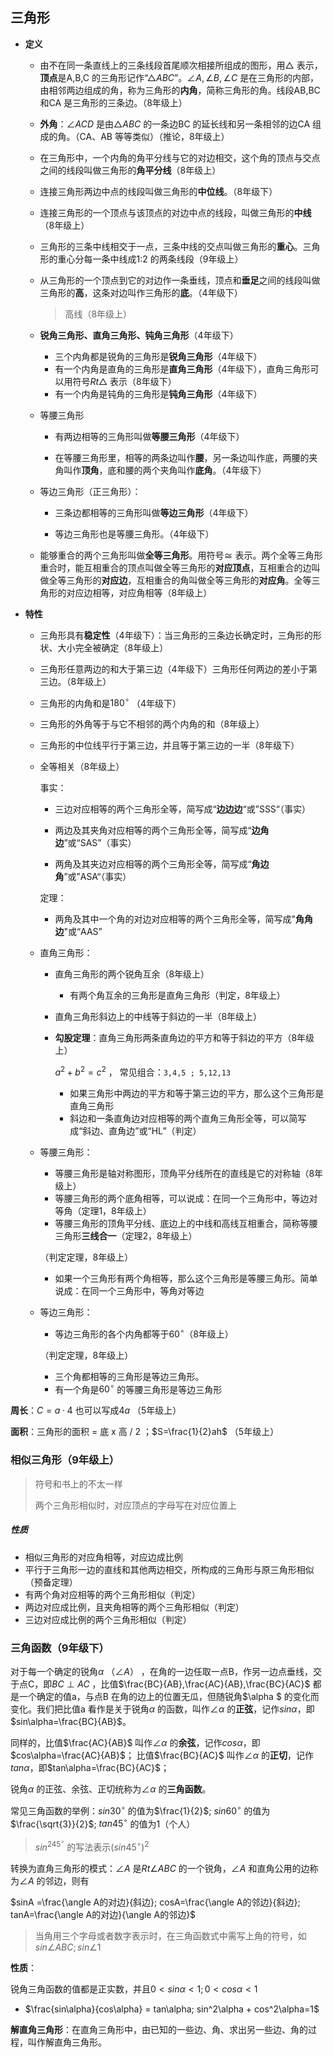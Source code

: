 ## 三角形

- **定义**

    - 由不在同一条直线上的三条线段首尾顺次相接所组成的图形，用$\triangle$ 表示，**顶点**是A,B,C 的三角形记作“$\triangle ABC$”。$\angle A,\angle B,\angle C$ 是在三角形的内部，由相邻两边组成的角，称为三角形的**内角**，简称三角形的角。线段AB,BC 和CA 是三角形的三条边。（8年级上）

    - **外角**：$\angle ACD$ 是由$\triangle ABC$ 的一条边BC 的延长线和另一条相邻的边CA 组成的角。（CA、AB 等等类似）（推论，8年级上）

    - 在三角形中，一个内角的角平分线与它的对边相交，这个角的顶点与交点之间的线段叫做三角形的**角平分线**（8年级上）

    - 连接三角形两边中点的线段叫做三角形的**中位线**。（8年级下）

    - 连接三角形的一个顶点与该顶点的对边中点的线段，叫做三角形的**中线**（8年级上）

    - 三角形的三条中线相交于一点，三条中线的交点叫做三角形的**重心**。三角形的重心分每一条中线成1:2 的两条线段（9年级上）

    - 从三角形的一个顶点到它的对边作一条垂线，顶点和**垂足**之间的线段叫做三角形的**高**，这条对边叫作三角形的**底**。（4年级下）

        > 高线（8年级上）
    
    - **锐角三角形、直角三角形、钝角三角形**（4年级下）
    
        - 三个内角都是锐角的三角形是**锐角三角形**（4年级下）
        - 有一个内角是直角的三角形是**直角三角形**（4年级下），直角三角形可以用符号$Rt\triangle$ 表示（8年级下）
        - 有一个内角是钝角的三角形是**钝角三角形**（4年级下）
    
    - 等腰三角形
    
        - 有两边相等的三角形叫做**等腰三角形**（4年级下）
        
        - 在等腰三角形里，相等的两条边叫作**腰**，另一条边叫作底，两腰的夹角叫作**顶角**，底和腰的两个夹角叫作**底角**。（4年级下）
        
    - 等边三角形（正三角形）：
    
        - 三条边都相等的三角形叫做**等边三角形**（4年级下）
        
        - 等边三角形也是等腰三角形。（4年级下）
        
    - 能够重合的两个三角形叫做**全等三角形**。用符号$\cong$ 表示。两个全等三角形重合时，能互相重合的顶点叫做全等三角形的**对应顶点**，互相重合的边叫做全等三角形的**对应边**，互相重合的角叫做全等三角形的**对应角**。全等三角形的对应边相等，对应角相等（8年级上）
    
- **特性**

    - 三角形具有**稳定性**（4年级下）：当三角形的三条边长确定时，三角形的形状、大小完全被确定（8年级上）

    - 三角形任意两边的和大于第三边（4年级下）三角形任何两边的差小于第三边。（8年级上）
    
    - 三角形的内角和是$180^\circ$ （4年级下）
    
    - 三角形的外角等于与它不相邻的两个内角的和（8年级上）
    
    - 三角形的中位线平行于第三边，并且等于第三边的一半（8年级下）
    
    - 全等相关（8年级上）
    
        事实：
    
        - 三边对应相等的两个三角形全等，简写成“**边边边**“或”SSS“（事实）
    
        - 两边及其夹角对应相等的两个三角形全等，简写成“**边角边**”或“SAS”（事实）
    
        - 两角及其夹边对应相等的两个三角形全等，简写成“**角边角**”或”ASA“（事实）
    
        定理：
    
        - 两角及其中一个角的对边对应相等的两个三角形全等，简写成"**角角边**"或“AAS”
    
    - 直角三角形：
    
        - 直角三角形的两个锐角互余（8年级上）
            - 有两个角互余的三角形是直角三角形（判定，8年级上）
            
        - 直角三角形斜边上的中线等于斜边的一半（8年级上）
    
        - **勾股定理**：直角三角形两条直角边的平方和等于斜边的平方（8年级上）
    
            $a^2+b^2=c^2$ ， 常见组合：`3,4,5 ; 5,12,13`
    
            - 如果三角形中两边的平方和等于第三边的平方，那么这个三角形是直角三角形
            - 斜边和一条直角边对应相等的两个直角三角形全等，可以简写成“斜边、直角边”或“HL”（判定）
    
    - 等腰三角形：
    
        - 等腰三角形是轴对称图形，顶角平分线所在的直线是它的对称轴（8年级上）
        - 等腰三角形的两个底角相等，可以说成：在同一个三角形中，等边对等角（定理1，8年级上）
        - 等腰三角形的顶角平分线、底边上的中线和高线互相重合，简称等腰三角形**三线合一**（定理2，8年级上）
    
        （判定定理，8年级上）
    
        - 如果一个三角形有两个角相等，那么这个三角形是等腰三角形。简单说成：在同一个三角形中，等角对等边
    
            
    
    - 等边三角形：
    
        - 等边三角形的各个内角都等于$60^\circ$（8年级上）
    
        （判定定理，8年级上）
    
        - 三个角都相等的三角形是等边三角形。
        - 有一个角是$60^\circ$ 的等腰三角形是等边三角形





**周长**：$C=a·4$ 也可以写成$4a$ （5年级上） 

**面积**：三角形的面积 = 底 x 高 / 2 ；$S=\frac{1}{2}ah$ （5年级上）



### 相似三角形（9年级上）

> 符号和书上的不太一样
>
> 两个三角形相似时，对应顶点的字母写在对应位置上

##### 性质

- 相似三角形的对应角相等，对应边成比例
- 平行于三角形一边的直线和其他两边相交，所构成的三角形与原三角形相似（预备定理）
- 有两个角对应相等的两个三角形相似（判定）
- 两边对应成比例，且夹角相等的两个三角形相似（判定）
- 三边对应成比例的两个三角形相似（判定）

### 三角函数（9年级下）

对于每一个确定的锐角$\alpha$ （$\angle A$） ，在角的一边任取一点B，作另一边点垂线，交于点C，即$BC\perp AC$ ，比值$\frac{BC}{AB},\frac{AC}{AB},\frac{BC}{AC}$ 都是一个确定的值a，与点B 在角的边上的位置无瓜，但随锐角$\alpha $ 的变化而变化。我们把比值a 看作是关于锐角$\alpha$ 的函数，叫作$\angle \alpha$ 的**正弦**，记作$sin \alpha$，即$sin\alpha=\frac{BC}{AB}$。

同样的，比值$\frac{AC}{AB}$ 叫作$\angle \alpha$ 的**余弦**，记作$cos\alpha$，即$cos\alpha=\frac{AC}{AB}$；  比值$\frac{BC}{AC}$ 叫作$\angle \alpha$ 的**正切**，记作$tan\alpha$，即$tan\alpha=\frac{BC}{AC}$；  

锐角$\alpha$ 的正弦、余弦、正切统称为$\angle \alpha$ 的**三角函数**。

常见三角函数的举例：$sin30^\circ$ 的值为$\frac{1}{2}$; $sin60^\circ$ 的值为$\frac{\sqrt{3}}{2}$; $tan45^\circ$ 的值为1（个人）

> $sin^245^\circ$ 的写法表示$(sin45^\circ)^2$ 

转换为直角三角形的模式：$\angle A$ 是$Rt\angle ABC$ 的一个锐角，$\angle A$ 和直角公用的边称为$\angle A$ 的邻边，则有

$sinA =\frac{\angle A的对边}{斜边}; cosA=\frac{\angle A的邻边}{斜边}; tanA=\frac{\angle A的对边}{\angle A的邻边}$ 

> 当角用三个字母或者数字表示时，在三角函数式中需写上角的符号，如$sin\angle ABC; sin\angle 1$

**性质**：

锐角三角函数的值都是正实数，并且$0<sin\alpha<1; 0<cos\alpha<1$  

- $\frac{sin\alpha}{cos\alpha} = tan\alpha; sin^2\alpha + cos^2\alpha=1$



**解直角三角形**：在直角三角形中，由已知的一些边、角、求出另一些边、角的过程，叫作解直角三角形。

